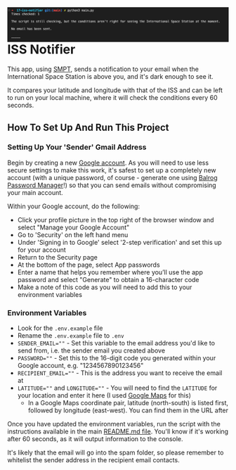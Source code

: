 <img src="https://github.com/ZanClifton/intermediate-python-projects/blob/main/images/iss-notifier.png" width=600px align=right alt="ISS Notifier"/>

# ISS Notifier

This app, using [SMPT](https://sendgrid.com/blog/what-is-an-smtp-server/), sends a notification to your email when the International Space Station is above you, and it's dark enough to see it.

It compares your latitude and longitude with that of the ISS and can be left to run on your local machine, where it will check the conditions every 60 seconds.

## How To Set Up And Run This Project

### Setting Up Your 'Sender' Gmail Address

Begin by creating a new [Google account](https://accounts.google.com/signup/v2/webcreateaccount?flowName=GlifWebSignIn&flowEntry=SignUp). As you will need to use less secure settings to make this work, it's safest to set up a completely new account (with a unique password, of course - generate one using [Balrog Password Manager](https://github.com/ZanClifton/intermediate-python-projects/tree/main/10-password-manager)!) so that you can send emails without compromising your main account.

Within your Google account, do the following:

- Click your profile picture in the top right of the browser window and select "Manage your Google Account"
- Go to 'Security' on the left hand menu
- Under 'Signing in to Google' select '2-step verification' and set this up for your account
- Return to the Security page
- At the bottom of the page, select App passwords
- Enter a name that helps you remember where you’ll use the app password and select "Generate" to obtain a 16-character code
- Make a note of this code as you will need to add this to your environment variables

### Environment Variables

- Look for the `.env.example` file
- Rename the `.env.example` file to `.env`
- `SENDER_EMAIL=""` - Set this variable to the email address you'd like to send from, i.e. the sender email you created above
- `PASSWORD=""` - Set this to the 16-digit code you generated within your Google account, e.g. "1234567890123456"
- `RECIPIENT_EMAIL=""` - This is the address you want to receive the email at
- `LATITUDE=""` and `LONGITUDE=""` - You will need to find the `LATITUDE` for your location and enter it here (I used [Google Maps](https://www.google.com/maps) for this)
  - In a Google Maps coordinate pair, latitude (north-south) is listed first, followed by longitude (east-west). You can find them in the URL after

Once you have updated the environment variables, run the script with the instructions available in the main [README.md file](https://github.com/ZanClifton/intermediate-python-projects#readme). You'll know if it's working after 60 seconds, as it will output information to the console.

It's likely that the email will go into the spam folder, so please remember to whitelist the sender address in the recipient email contacts.

